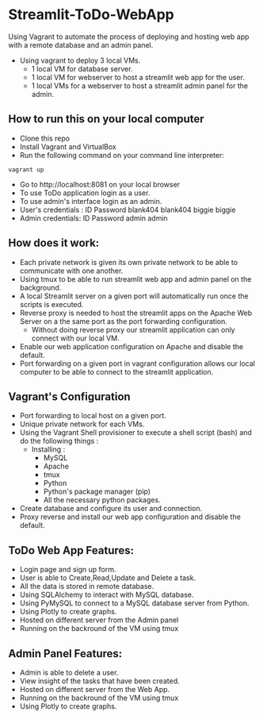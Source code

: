 # Streamlit-ToDo-WebApp
Using Vagrant to automate the process of deploying and hosting web app with a remote database and an admin panel.
- Using vagrant to deploy 3 local VMs.
  - 1 local VM for database server. 
  - 1 local VM for webserver to host a streamlit web app for the user. 
  - 1 local VMs for a webserver to host a streamlit admin panel for the admin.

## How to run this on your local computer
- Clone this repo
- Install Vagrant and VirtualBox
- Run the following command on your command line interpreter:
```
vagrant up
```
- Go to http://localhost:8081 on your local browser
- To use ToDo application login as a user.
- To use admin's interface login as an admin.
- User's credentials :
  ID          Password
  blank404    blank404
  biggie      biggie
- Admin credentials:
  ID          Password
  admin       admin
  
## How does it work:
- Each private network is given its own private network to be able to communicate with one another.
- Using tmux to be able to run streamlit web app and admin panel on the background.
- A local Streamlit server on a given port will automatically run once the scripts is executed.
- Reverse proxy is needed to host the streamlit apps on the Apache Web Server on a the same port as the port forwarding configuration.
  - Without doing reverse proxy our streamlit application can only connect with our local VM.
- Enable our web application configuration on Apache and disable the default.
- Port forwarding on a given port in vagrant configuration allows our local computer to be able to connect to the streamlit application.

## Vagrant's Configuration
- Port forwarding to local host on a given port.
- Unique private network for each VMs.
- Using the Vagrant Shell provisioner to execute a shell script (bash) and do the following things :
  - Installing :
    - MySQL
    - Apache
    - tmux
    - Python
    - Python's package manager (pip)
    - All the necessary python packages.
 - Create database and configure its user and connection.
 - Proxy reverse and install our web app configuration and disable the default.

## ToDo Web App Features:
- Login page and sign up form.
- User is able to Create,Read,Update and Delete a task.
- All the data is stored in remote database.
- Using SQLAlchemy to interact with MySQL database.
- Using PyMySQL to connect to a MySQL database server from Python.
- Using Plotly to create graphs.
- Hosted on different server from the Admin panel
- Running on the backround of the VM using tmux

## Admin Panel Features:
- Admin is able to delete a user.
- View insight of the tasks that have been created.
- Hosted on different server from the Web App.
- Running on the backround of the VM using tmux
- Using Plotly to create graphs.
